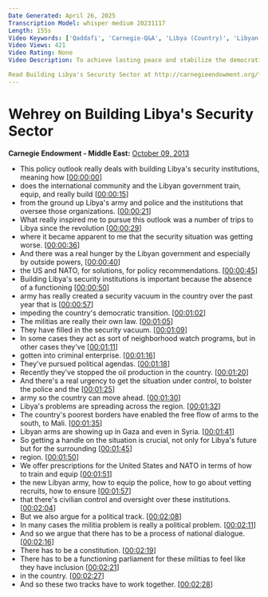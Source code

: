 ```yaml
---
Date Generated: April 26, 2025
Transcription Model: whisper medium 20231117
Length: 155s
Video Keywords: ['Qaddafi', 'Carnegie-Q&A', 'Libya (Country)', 'Libyan Civil War (Event)', 'Libya Shield Force']
Video Views: 421
Video Rating: None
Video Description: To achieve lasting peace and stabilize the democratic transition, the Libyan government, with international support, must build an accountable, inclusive security sector.

Read Building Libya's Security Sector at http://carnegieendowment.org/files/building_libya_security.pdf.
---
```


# Wehrey on Building Libya's Security Sector
**Carnegie Endowment - Middle East:** [October 09, 2013](https://www.youtube.com/watch?v=eU_E8bQfmwE)
*  This policy outlook really deals with building Libya's security institutions, meaning how [[00:00:00](https://www.youtube.com/watch?v=eU_E8bQfmwE&t=0.0s)]
*  does the international community and the Libyan government train, equip, and really build [[00:00:15](https://www.youtube.com/watch?v=eU_E8bQfmwE&t=15.9s)]
*  from the ground up Libya's army and police and the institutions that oversee those organizations. [[00:00:21](https://www.youtube.com/watch?v=eU_E8bQfmwE&t=21.54s)]
*  What really inspired me to pursue this outlook was a number of trips to Libya since the revolution [[00:00:29](https://www.youtube.com/watch?v=eU_E8bQfmwE&t=29.24s)]
*  where it became apparent to me that the security situation was getting worse. [[00:00:36](https://www.youtube.com/watch?v=eU_E8bQfmwE&t=36.16s)]
*  And there was a real hunger by the Libyan government and especially by outside powers, [[00:00:40](https://www.youtube.com/watch?v=eU_E8bQfmwE&t=40.36s)]
*  the US and NATO, for solutions, for policy recommendations. [[00:00:45](https://www.youtube.com/watch?v=eU_E8bQfmwE&t=45.879999999999995s)]
*  Building Libya's security institutions is important because the absence of a functioning [[00:00:50](https://www.youtube.com/watch?v=eU_E8bQfmwE&t=50.94s)]
*  army has really created a security vacuum in the country over the past year that is [[00:00:57](https://www.youtube.com/watch?v=eU_E8bQfmwE&t=57.22s)]
*  impeding the country's democratic transition. [[00:01:02](https://www.youtube.com/watch?v=eU_E8bQfmwE&t=62.7s)]
*  The militias are really their own law. [[00:01:05](https://www.youtube.com/watch?v=eU_E8bQfmwE&t=65.46000000000001s)]
*  They have filled in the security vacuum. [[00:01:09](https://www.youtube.com/watch?v=eU_E8bQfmwE&t=69.38s)]
*  In some cases they act as sort of neighborhood watch programs, but in other cases they've [[00:01:11](https://www.youtube.com/watch?v=eU_E8bQfmwE&t=71.7s)]
*  gotten into criminal enterprise. [[00:01:16](https://www.youtube.com/watch?v=eU_E8bQfmwE&t=76.02s)]
*  They've pursued political agendas. [[00:01:18](https://www.youtube.com/watch?v=eU_E8bQfmwE&t=78.46000000000001s)]
*  Recently they've stopped the oil production in the country. [[00:01:20](https://www.youtube.com/watch?v=eU_E8bQfmwE&t=80.9s)]
*  And there's a real urgency to get the situation under control, to bolster the police and the [[00:01:25](https://www.youtube.com/watch?v=eU_E8bQfmwE&t=85.1s)]
*  army so the country can move ahead. [[00:01:30](https://www.youtube.com/watch?v=eU_E8bQfmwE&t=90.1s)]
*  Libya's problems are spreading across the region. [[00:01:32](https://www.youtube.com/watch?v=eU_E8bQfmwE&t=92.33999999999999s)]
*  The country's poorest borders have enabled the free flow of arms to the south, to Mali. [[00:01:35](https://www.youtube.com/watch?v=eU_E8bQfmwE&t=95.22s)]
*  Libyan arms are showing up in Gaza and even in Syria. [[00:01:41](https://www.youtube.com/watch?v=eU_E8bQfmwE&t=101.66s)]
*  So getting a handle on the situation is crucial, not only for Libya's future but for the surrounding [[00:01:45](https://www.youtube.com/watch?v=eU_E8bQfmwE&t=105.06s)]
*  region. [[00:01:50](https://www.youtube.com/watch?v=eU_E8bQfmwE&t=110.13999999999999s)]
*  We offer prescriptions for the United States and NATO in terms of how to train and equip [[00:01:51](https://www.youtube.com/watch?v=eU_E8bQfmwE&t=111.3s)]
*  the new Libyan army, how to equip the police, how to go about vetting recruits, how to ensure [[00:01:57](https://www.youtube.com/watch?v=eU_E8bQfmwE&t=117.97999999999999s)]
*  that there's civilian control and oversight over these institutions. [[00:02:04](https://www.youtube.com/watch?v=eU_E8bQfmwE&t=124.14s)]
*  But we also argue for a political track. [[00:02:08](https://www.youtube.com/watch?v=eU_E8bQfmwE&t=128.82s)]
*  In many cases the militia problem is really a political problem. [[00:02:11](https://www.youtube.com/watch?v=eU_E8bQfmwE&t=131.51999999999998s)]
*  And so we argue that there has to be a process of national dialogue. [[00:02:16](https://www.youtube.com/watch?v=eU_E8bQfmwE&t=136.12s)]
*  There has to be a constitution. [[00:02:19](https://www.youtube.com/watch?v=eU_E8bQfmwE&t=139.9s)]
*  There has to be a functioning parliament for these militias to feel like they have inclusion [[00:02:21](https://www.youtube.com/watch?v=eU_E8bQfmwE&t=141.74s)]
*  in the country. [[00:02:27](https://www.youtube.com/watch?v=eU_E8bQfmwE&t=147.04000000000002s)]
*  And so these two tracks have to work together. [[00:02:28](https://www.youtube.com/watch?v=eU_E8bQfmwE&t=148.10000000000002s)]
